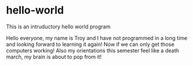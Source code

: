 # hello-world
This is an intruductory hello world program

Hello everyone, my name is Troy and I have not programmed in a long time and looking forward to learning it again!
Now if we can only get those computers working! Also my orientations this semester feel like a death march, my brain is about to pop from it!


